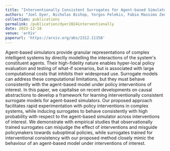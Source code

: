 ```yaml
---
title: "Interventionally Consistent Surrogates for Agent-based Simulators"
authors: "Joel Dyer, Nicholas Bishop, Yorgos Felekis, Fabio Massimo Zennaro, Anisoara Calinescu, Theodoros Damoulas, Michael Wooldridge"
collection: publications
permalink: /publication/dyer2024interventionally
date: 2023-12-18
venue: 'arXiv'
paperurl: 'https://arxiv.org/abs/2312.11158'
---
```


Agent-based simulators provide granular representations of complex intelligent systems by directly modelling the interactions of the system's constituent agents. Their high-fidelity nature enables hyper-local policy evaluation and testing of what-if scenarios, but is associated with large computational costs that inhibits their widespread use. Surrogate models can address these computational limitations, but they must behave consistently with the agent-based model under policy interventions of interest. In this paper, we capitalise on recent developments on causal abstractions to develop a framework for learning interventionally consistent surrogate models for agent-based simulators. Our proposed approach facilitates rapid experimentation with policy interventions in complex systems, while inducing surrogates to behave consistently with high probability with respect to the agent-based simulator across interventions of interest. We demonstrate with empirical studies that observationally trained surrogates can misjudge the effect of interventions and misguide policymakers towards suboptimal policies, while surrogates trained for interventional consistency with our proposed method closely mimic the behaviour of an agent-based model under interventions of interest.
